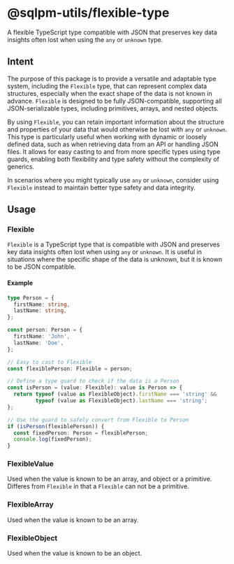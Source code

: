 # @sqlpm-utils/flexible-type

A flexible TypeScript type compatible with JSON that preserves key data insights often lost when using the `any` or `unknown` type.

## Intent

The purpose of this package is to provide a versatile and adaptable type system, including the `Flexible` type, that can represent complex data structures, especially when the exact shape of the data is not known in advance. `Flexible` is designed to be fully JSON-compatible, supporting all JSON-serializable types, including primitives, arrays, and nested objects.

By using `Flexible`, you can retain important information about the structure and properties of your data that would otherwise be lost with `any` or `unknown`. This type is particularly useful when working with dynamic or loosely defined data, such as when retrieving data from an API or handling JSON files. It allows for easy casting to and from more specific types using type guards, enabling both flexibility and type safety without the complexity of generics.

In scenarios where you might typically use `any` or `unknown`, consider using `Flexible` instead to maintain better type safety and data integrity.

## Usage

### Flexible

`Flexible` is a TypeScript type that is compatible with JSON and preserves key data insights often lost when using `any` or `unknown`. It is useful in situations where the specific shape of the data is unknown, but it is known to be JSON compatible.

#### Example

```typescript
type Person = {
  firstName: string,
  lastName: string,
};

const person: Person = {
  firstName: 'John',
  lastName: 'Doe',
};

// Easy to cast to Flexible
const flexiblePerson: Flexible = person;

// Define a type guard to check if the data is a Person
const isPerson = (value: Flexible): value is Person => {
  return typeof (value as FlexibleObject).firstName === 'string' &&
         typeof (value as FlexibleObject).lastName === 'string';
};

// Use the guard to safely convert from Flexible to Person
if (isPerson(flexiblePerson)) {
  const fixedPerson: Person = flexiblePerson;
  console.log(fixedPerson);
}
```

### FlexibleValue

Used when the value is known to be an array, and object or a primitive. Differes from `Flexible` in that a `Flexible` can not be a primitive.

### FlexibleArray

Used when the value is known to be an array.

### FlexibleObject

Used when the value is known to be an object.

